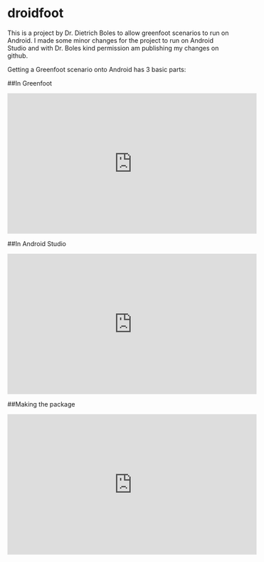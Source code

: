 # droidfoot

This is a project by Dr. Dietrich Boles to allow greenfoot scenarios to run on Android. I made some minor changes for the project to run on Android Studio and with Dr. Boles kind permission am publishing my changes on github.

Getting a Greenfoot scenario onto Android has 3 basic parts:

##In Greenfoot

<iframe width="560" height="315" src="https://www.youtube.com/embed/hbI0Irwx59o" frameborder="0" allowfullscreen></iframe>

##In Android Studio

<iframe width="560" height="315" src="https://www.youtube.com/embed/tbWY_tOFpfY" frameborder="0" allowfullscreen></iframe>

##Making the package

<iframe width="560" height="315" src="https://www.youtube.com/embed/H5DNgH8O1Wg" frameborder="0" allowfullscreen></iframe>

